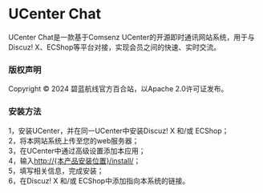# UCenter Chat
UCenter Chat是一款基于Comsenz UCenter的开源即时通讯网站系统，用于与Discuz! X、ECShop等平台对接，实现会员之间的快速、实时交流。
### 版权声明
Copyright © 2024 碧蓝航线官方百合站，以Apache 2.0许可证发布。
### 安装方法
1，安装UCenter，并在同一UCenter中安装Discuz! X 和/或 ECShop；\
2，将本网站系统上传至您的web服务器；\
3，在UCenter中通过高级设置添加本应用；\
4，输入<http://{本产品安装位置}/install/>；\
5，填写相关信息，完成安装；\
6，在Discuz! X 和/或 ECShop中添加指向本系统的链接。
